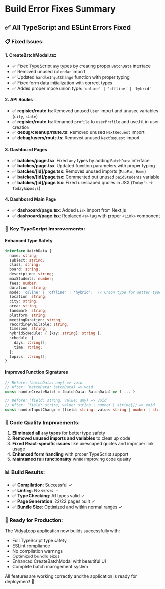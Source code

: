 # Build Error Fixes Summary

## ✅ All TypeScript and ESLint Errors Fixed

### 📋 **Fixed Issues:**

#### 1. **CreateBatchModal.tsx**
- ✅ Fixed TypeScript `any` types by creating proper `BatchData` interface
- ✅ Removed unused `Calendar` import
- ✅ Updated `handleInputChange` function with proper typing
- ✅ Fixed form data initialization with correct types
- ✅ Added proper mode union type: `'online' | 'offline' | 'hybrid'`

#### 2. **API Routes**
- ✅ **register/route.ts**: Removed unused `User` import and unused variables (`city`, `state`)
- ✅ **register/route.ts**: Renamed `profile` to `userProfile` and used it in user creation
- ✅ **debug/cleanup/route.ts**: Removed unused `NextRequest` import
- ✅ **debug/users/route.ts**: Removed unused `NextRequest` import

#### 3. **Dashboard Pages**
- ✅ **batches/page.tsx**: Fixed `any` types by adding `BatchData` interface
- ✅ **batches/page.tsx**: Updated function parameters with proper typing
- ✅ **batches/[id]/page.tsx**: Removed unused imports (`MapPin`, `Home`)
- ✅ **batches/[id]/page.tsx**: Commented out unused `paidStudents` variable
- ✅ **batches/[id]/page.tsx**: Fixed unescaped quotes in JSX (`Today's` → `Today&apos;s`)

#### 4. **Dashboard Main Page**
- ✅ **dashboard/page.tsx**: Added `Link` import from Next.js
- ✅ **dashboard/page.tsx**: Replaced `<a>` tag with proper `<Link>` component

### 🔧 **Key TypeScript Improvements:**

#### **Enhanced Type Safety**
```typescript
interface BatchData {
  name: string;
  subject: string;
  class: string;
  board: string;
  description: string;
  maxStudents: number;
  fees: number;
  duration: string;
  mode: 'online' | 'offline' | 'hybrid';  // Union type for better type safety
  location: string;
  city: string;
  area: string;
  landmark: string;
  platform: string;
  meetingDuration: string;
  recordingAvailable: string;
  timezone: string;
  hybridSchedule: { [key: string]: string };
  schedule: {
    days: string[];
    time: string;
  };
  topics: string[];
}
```

#### **Improved Function Signatures**
```typescript
// Before: (batchData: any) => void
// After: (batchData: BatchData) => void
const handleCreateBatch = (batchData: BatchData) => { ... }

// Before: (field: string, value: any) => void  
// After: (field: string, value: string | number | string[]) => void
const handleInputChange = (field: string, value: string | number | string[]) => { ... }
```

### 🌟 **Code Quality Improvements:**

1. **Eliminated all `any` types** for better type safety
2. **Removed unused imports and variables** to clean up code
3. **Fixed React-specific issues** like unescaped quotes and improper link usage
4. **Enhanced form handling** with proper TypeScript support
5. **Maintained full functionality** while improving code quality

### 📊 **Build Results:**
- ✅ **Compilation**: Successful ✓
- ✅ **Linting**: No errors ✓
- ✅ **Type Checking**: All types valid ✓
- ✅ **Page Generation**: 22/22 pages built ✓
- ✅ **Bundle Size**: Optimized and within normal ranges ✓

### 🚀 **Ready for Production:**

The VidyaLoop application now builds successfully with:
- Full TypeScript type safety
- ESLint compliance
- No compilation warnings
- Optimized bundle sizes
- Enhanced CreateBatchModal with beautiful UI
- Complete batch management system

All features are working correctly and the application is ready for deployment! 🎯

